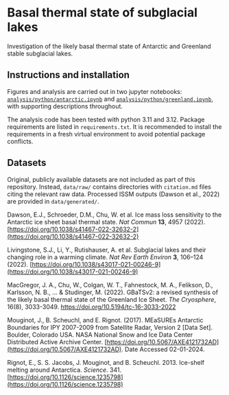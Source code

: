 # Basal thermal state of subglacial lakes

Investigation of the likely basal thermal state of Antarctic and Greenland stable subglacial lakes.

## Instructions and installation

Figures and analysis are carried out in two jupyter notebooks: [`analysis/python/antarctic.ipynb`](analysis/python/antarctic.ipynb) and [`analysis/python/greenland.ipynb`](analysis/python/greenland.ipynb), with supporting descriptions throughout.

The analysis code has been tested with python 3.11 and 3.12. Package requirements are listed in `requirements.txt`. It is recommended to install the requirements in a fresh virtual environment to avoid potential package conflicts.

## Datasets

Original, publicly available datasets are not included as part of this repository. Instead, `data/raw/` contains directories with `citation.md` files citing the relevant raw data. Processed ISSM outputs (Dawson et al., 2022) are provided in `data/generated/`.

Dawson, E.J., Schroeder, D.M., Chu, W. et al. Ice mass loss sensitivity to the Antarctic ice sheet basal thermal state. *Nat Commun* **13**, 4957 (2022). [https://doi.org/10.1038/s41467-022-32632-2](https://doi.org/10.1038/s41467-022-32632-2)

Livingstone, S.J., Li, Y., Rutishauser, A. et al. Subglacial lakes and their changing role in a warming climate. *Nat Rev Earth Environ* **3**, 106–124 (2022). [https://doi.org/10.1038/s43017-021-00246-9](https://doi.org/10.1038/s43017-021-00246-9)

MacGregor, J. A., Chu, W., Colgan, W. T., Fahnestock, M. A., Felikson, D., Karlsson, N. B., ... & Studinger, M. (2022). GBaTSv2: a revised synthesis of the likely basal thermal state of the Greenland Ice Sheet. *The Cryosphere*, 16(8), 3033-3049. [https://doi.org/10.5194/tc-16-3033-2022
](https://doi.org/10.5194/tc-16-3033-2022)

Mouginot, J., B. Scheuchl, and E. Rignot. (2017). MEaSUREs Antarctic Boundaries for IPY 2007-2009 from Satellite Radar, Version 2 [Data Set]. Boulder, Colorado USA. NASA National Snow and Ice Data Center Distributed Active Archive Center. [https://doi.org/10.5067/AXE4121732AD](https://doi.org/10.5067/AXE4121732AD). Date Accessed 02-01-2024.

Rignot, E., S. S. Jacobs, J. Mouginot, and B. Scheuchl. 2013. Ice-shelf melting around Antarctica. *Science*. 341. [https://doi.org/10.1126/science.1235798](https://doi.org/10.1126/science.1235798)


